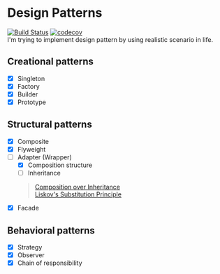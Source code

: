 # Design Patterns
[![Build Status](https://img.shields.io/travis/kliangh/design-patterns.svg)](https://travis-ci.org/kliangh/design-patterns) [![codecov](https://img.shields.io/codecov/c/github/kliangh/design-patterns.svg)](https://codecov.io/gh/kliangh/design-patterns)  
I'm trying to implement design pattern by using realistic scenario in life.  

## Creational patterns
- [x] Singleton
- [x] Factory
- [x] Builder
- [x] Prototype
## Structural patterns
- [x] Composite
- [x] Flyweight
- [ ] Adapter (Wrapper)
    - [x] Composition structure
    - [ ] Inheritance
    > [Composition over Inheritance][COI]  
      [Liskov's Substitution Principle][LSP]
- [X] Facade
## Behavioral patterns
- [x] Strategy
- [x] Observer
- [x] Chain of responsibility

[COI]: http://clean-code-developer.com/grades/grade-1-red/#Favour_Composition_over_Inheritance_FCoI
[LSP]: http://www.oodesign.com/liskov-s-substitution-principle.html